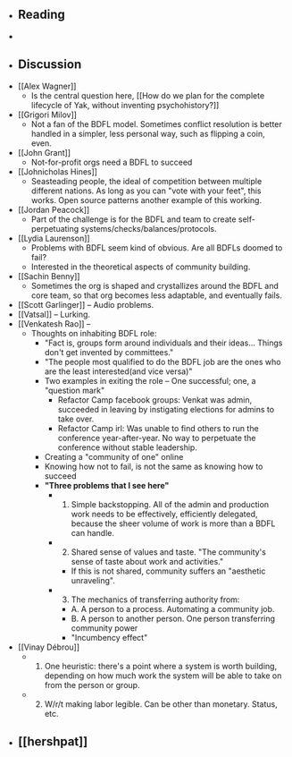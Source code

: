 - ## Reading
- 
- ## Discussion
- [[Alex Wagner]]
    - Is the central question here, [[How do we plan for the complete lifecycle of Yak, without inventing psychohistory?]]
- [[Grigori Milov]]
    - Not a fan of the BDFL model. Sometimes conflict resolution is better handled in a simpler, less personal way, such as flipping a coin, even.
- [[John Grant]] 
    - Not-for-profit orgs need a BDFL to succeed
- [[Johnicholas Hines]]
    - Seasteading people, the ideal of competition between multiple different nations. As long as you can "vote with your feet", this works. Open source patterns another example of this working.
- [[Jordan Peacock]]
    - Part of the challenge is for the BDFL and team to create self-perpetuating systems/checks/balances/protocols.
- [[Lydia Laurenson]]
    - Problems with BDFL seem kind of obvious. Are all BDFLs doomed to fail?
    - Interested in the theoretical aspects of community building.
- [[Sachin Benny]]
    - Sometimes the org is shaped and crystallizes around the BDFL and core team, so that org becomes less adaptable, and eventually fails.
- [[Scott Garlinger]] – Audio problems.
- [[Vatsal]] – Lurking.
- [[Venkatesh Rao]] –
    - Thoughts on inhabiting BDFL role:
        - "Fact is, groups form around individuals and their ideas... Things don't get invented by committees."
        - "The people most qualified to do the BDFL job are the ones who are the least interested(and vice versa)"
        - Two examples in exiting the role – One successful; one, a "question mark"
            - Refactor Camp facebook groups: Venkat was admin, succeeded in leaving by instigating elections for admins to take over.
            - Refactor Camp irl: Was unable to find others to run the conference year-after-year. No way to perpetuate the conference without stable leadership.
        - Creating a "community of one" online
        - Knowing how not to fail, is not the same as knowing how to succeed
        - **"Three problems that I see here"**
            - 1. Simple backstopping. All of the admin and production work needs to be effectively, efficiently delegated, because the sheer volume of work is more than a BDFL can handle.
            - 2. Shared sense of values and taste. "The community's sense of taste about work and activities."
                - If this is not shared, community suffers an "aesthetic unraveling".
            - 3. The mechanics of transferring authority from:
                - A. A person to a process. Automating a community job.
                - B. A person to another person. One person transferring community power
                - "Incumbency effect"
- [[Vinay Débrou]]
    - 1. One heuristic: there's a point where a system is worth building, depending on how much work the system will be able to take on from the person or group.
    - 2. W/r/t making labor legible. Can be other than monetary. Status, etc.
- [[hershpat]]
    - 
